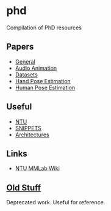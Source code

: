 # phd
Compilation of PhD resources

## Papers

* [General](docs/GENERAL.md)
* [Audio Animation](docs/AUDIO_ANIMATION.md)
* [Datasets](docs/DATASETS.md)
* [Hand Pose Estimation](docs/HAND_POSE_ESTIMATION.md)
* [Human Pose Estimation](docs/HUMAN_POSE_ESTIMATION.md)

## Useful

* [NTU](docs/NTU.md)
* [SNIPPETS](docs/SNIPPETS.md)
* [Architectures](docs/ARCHITECTURES.md)

## Links

* [NTU MMLab Wiki](https://github.com/ccloy/MMLab-NTU/wiki)

## [Old Stuff](old)

Deprecated work. Useful for reference.

